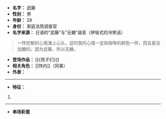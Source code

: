 
- **名字：** 武藤
- **性别：** 男
- **年龄：** 28
- **身份：** 家庭法院调查官
- **名字来源：** 日语的“武藤”与“无糖”谐音（伊坂式的冷笑话）

> 一阵忧郁的心情涌上心头，这时我的心情一定和咖啡的颜色一样，而且是没加糖的。因为武藤，所以无糖。

- **登场作品：** [[《孩子们》]] 
- **相关角色：** [[阵内]]（同事）
- **外表：** 

---

- **特征：** 
1. 

---

- **串场彩蛋** 